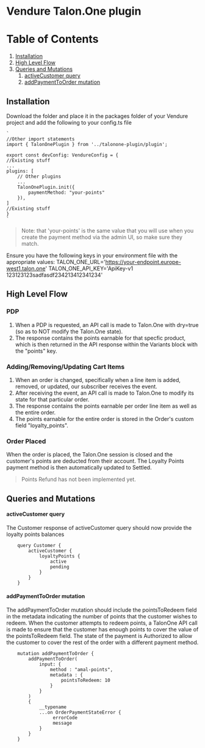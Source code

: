 # Vendure Talon.One plugin

# Table of Contents

1. [Installation](#installation)
2. [High Level Flow](#high-level-flow)
3. [Queries and Mutations](#queries-and-mutations)
   1. [activeCustomer query](#activecustomer-query)
   2. [addPaymentToOrder mutation](#addpaymenttoorder-mutation)

## Installation

Download the folder and place it in the packages folder of your Vendure project and add the following to your config.ts file

    `
    //Other import statements
    import { TalonOnePlugin } from '../talonone-plugin/plugin';

    export const devConfig: VendureConfig = {
    //Existing stuff
    ...
    plugins: [
    	// Other plugins
    	...
    	TalonOnePlugin.init({
    		paymentMethod: "your-points"
    	}),
    ]
    //Existing stuff
    }
    `

> Note: that 'your-points' is the same value that you will use when you create the payment method via the admin UI, so make sure they match.

Ensure you have the following keys in your environment file with the appropriate values:
TALON_ONE_URL='https://your-endpoint.europe-west1.talon.one'
TALON_ONE_API_KEY='ApiKey-v1 123123123sadfasdf234213412341234'

## High Level Flow

### PDP

1. When a PDP is requested, an API call is made to Talon.One with dry=true (so as to NOT modify the Talon.One state).
2. The response contains the points earnable for that specfic product, which is then returned in the API response within the Variants block with the "points" key.

### Adding/Removing/Updating Cart Items

1. When an order is changed, specifically when a line item is added, removed, or updated, our subscriber receives the event.
2. After receiving the event, an API call is made to Talon.One to modify its state for that particular order.
3. The response contains the points earnable per order line item as well as the entire order.
4. The points earnable for the entire order is stored in the Order's custom field "loyalty_points".

### Order Placed

When the order is placed, the Talon.One session is closed and the customer's points are deducted from their account. The Loyalty Points payment method is then automatically updated to Settled.

> Points Refund has not been implemented yet.

## Queries and Mutations

#### activeCustomer query

The Customer response of activeCustomer query should now provide the loyalty points balances

```
	query Customer {
		activeCustomer {
			loyaltyPoints {
        		active
		        pending
    		}
		}
	}
```

#### addPaymentToOrder mutation

The addPaymentToOrder mutation should include the pointsToRedeem field in the metadata indicating the number of points that the customer wishes to redeem. When the customer attempts to redeem points, a TalonOne API call is made to ensure that the customer has enough points to cover the value of the pointsToRedeem field. The state of the payment is Authorized to allow the customer to cover the rest of the order with a different payment method.

```
	mutation addPaymentToOrder {
		addPaymentToOrder(
			input: {
				method : "amal-points",
				metadata : {
					pointsToRedeem: 10
				}
			}
		)
		{
			__typename
			...on OrderPaymentStateError {
				 errorCode
				 message
			}
		}
	}

```

